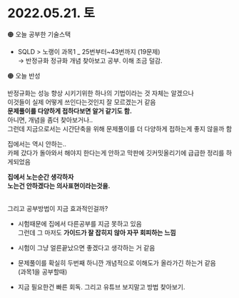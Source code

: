 
# 2022.05.21. 토

🟠 오늘 공부한 기술스택

- SQLD  > 노랭이 과목1 _ 25번부터~43번까지 (19문제)  
→ 반정규화 정규화 개념 찾아보고 공부. 이해 조금 덜감.

🟠 오늘 반성

반정규화는 성능 향상 시키기위한 하나의 기법이라는 것 자체는 알겠으나   
이것들이 실제 어떻게 쓰인다는것인지 잘 모르겠는거 같음   
**문제풀이를 다양하게 접하다보면 알거 같기도 함.**  
아니면, 개념을 좀더 찾아보거나..   
그런데 지금으로서는 시간단축을 위해  문제풀이를 더 다양하게 접하는게 좋지 않을까 함  

집에서는 역시 안하는..  
카페 갔다가 돌아와서 해야지 한다는게 안하고 막판에 깃커밋올리기에 급급한 정리를 하게되었음   

**집에서 노는순간 생각하자  
노는건 안하겠다는 의사표현이라는것을.**  
<br>

그리고 공부방법이 지금 효과적인걸까?

- 시험때문에 집에서 다른공부를 지금 못하고 있음  
그런데 그 마저도 **가이드가 잘 잡히지 않아 자꾸 회피하는 느낌**  
    
- 시험이 그냥 얼른끝났으면 좋겠다고 생각하는 거 같음  
- 문제풀이를 확실히 두번째 하니깐 개념적으로 이해도가 올라가긴 하는거 같음  
  (과목1을 공부할때)

- 지금 필요한건 빠른 회독. 그리고 유튜브 보지말고 방법 찾아보기.  
